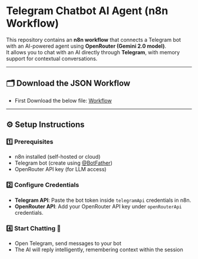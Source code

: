 # Telegram Chatbot AI Agent (n8n Workflow)

This repository contains an **n8n workflow** that connects a Telegram bot with an AI-powered agent using **OpenRouter (Gemini 2.0 model)**.  
It allows you to chat with an AI directly through **Telegram**, with memory support for contextual conversations.  

---

## 🗂️ Download the JSON Workflow
- First Download the below file:
  [Workflow](https://github.com/arookiecoder-ip/Self-Hosted-Telegram-Chatbot-With-N8N/blob/main/Telegram%20Chatbot.json)
---


## ⚙️ Setup Instructions  

### 1️⃣ Prerequisites
- n8n installed (self-hosted or cloud)  
- Telegram bot (create using [@BotFather](https://t.me/botfather))  
- OpenRouter API key (for LLM access)  

### 2️⃣ Configure Credentials
- **Telegram API**: Paste the bot token inside `telegramApi` credentials in n8n.  
- **OpenRouter API**: Add your OpenRouter API key under `openRouterApi` credentials.  


### 4️⃣ Start Chatting 🎉
- Open Telegram, send messages to your bot  
- The AI will reply intelligently, remembering context within the session  



